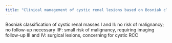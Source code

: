 ```yaml
---
title: "Clinical management of cystic renal lesions based on Bosniak classification:"
---
```

Bosniak classification of cystic renal masses
I and II: no risk of malignancy; no follow-up necessary
IIF: small risk of malignancy, requiring imaging follow-up
III and IV: surgical lesions, concerning for cystic RCC

